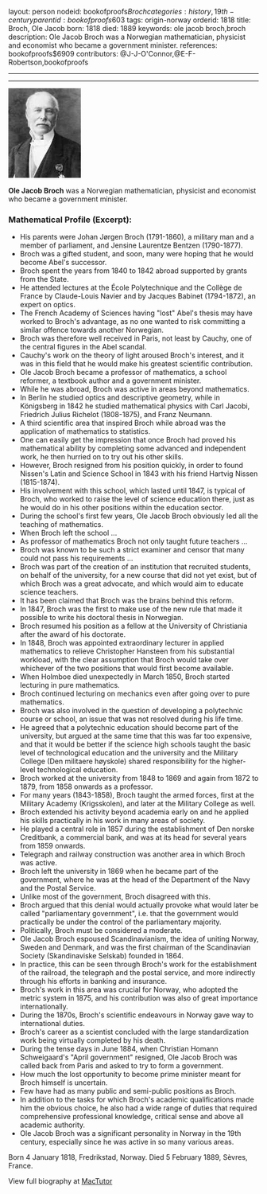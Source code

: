 layout: person
nodeid: bookofproofs$Broch
categories: history,19th-century
parentid: bookofproofs$603
tags: origin-norway
orderid: 1818
title: Broch, Ole Jacob
born: 1818
died: 1889
keywords: ole jacob broch,broch
description: Ole Jacob Broch was a Norwegian mathematician, physicist and economist who became a government minister.
references: bookofproofs$6909
contributors: @J-J-O'Connor,@E-F-Robertson,bookofproofs

---



---

![Broch.jpg](https://github.com/bookofproofs/bookofproofs.github.io/blob/main/_sources/_assets/images/portraits/Broch.jpg?raw=true)

**Ole Jacob Broch** was a Norwegian mathematician, physicist and economist who became a government minister.

### Mathematical Profile (Excerpt):
* His parents were Johan Jørgen Broch (1791-1860), a military man and a member of parliament, and Jensine Laurentze Bentzen (1790-1877).
* Broch was a gifted student, and soon, many were hoping that he would become Abel's successor.
* Broch spent the years from 1840 to 1842 abroad supported by grants from the State.
* He attended lectures at the École Polytechnique and the Collège de France by Claude-Louis Navier and by Jacques Babinet (1794-1872), an expert on optics.
* The French Academy of Sciences having "lost" Abel's thesis may have worked to Broch's advantage, as no one wanted to risk committing a similar offence towards another Norwegian.
* Broch was therefore well received in Paris, not least by Cauchy, one of the central figures in the Abel scandal.
* Cauchy's work on the theory of light aroused Broch's interest, and it was in this field that he would make his greatest scientific contribution.
* Ole Jacob Broch became a professor of mathematics, a school reformer, a textbook author and a government minister.
* While he was abroad, Broch was active in areas beyond mathematics.
* In Berlin he studied optics and descriptive geometry, while in Königsberg in 1842 he studied mathematical physics with Carl Jacobi, Friedrich Julius Richelot (1808-1875), and Franz Neumann.
* A third scientific area that inspired Broch while abroad was the application of mathematics to statistics.
* One can easily get the impression that once Broch had proved his mathematical ability by completing some advanced and independent work, he then hurried on to try out his other skills.
* However, Broch resigned from his position quickly, in order to found Nissen's Latin and Science School in 1843 with his friend Hartvig Nissen (1815-1874).
* His involvement with this school, which lasted until 1847, is typical of Broch, who worked to raise the level of science education there, just as he would do in his other positions within the education sector.
* During the school's first few years, Ole Jacob Broch obviously led all the teaching of mathematics.
* When Broch left the school ...
* As professor of mathematics Broch not only taught future teachers ...
* Broch was known to be such a strict examiner and censor that many could not pass his requirements ...
* Broch was part of the creation of an institution that recruited students, on behalf of the university, for a new course that did not yet exist, but of which Broch was a great advocate, and which would aim to educate science teachers.
* It has been claimed that Broch was the brains behind this reform.
* In 1847, Broch was the first to make use of the new rule that made it possible to write his doctoral thesis in Norwegian.
* Broch resumed his position as a fellow at the University of Christiania after the award of his doctorate.
* In 1848, Broch was appointed extraordinary lecturer in applied mathematics to relieve Christopher Hansteen from his substantial workload, with the clear assumption that Broch would take over whichever of the two positions that would first become available.
* When Holmboe died unexpectedly in March 1850, Broch started lecturing in pure mathematics.
* Broch continued lecturing on mechanics even after going over to pure mathematics.
* Broch was also involved in the question of developing a polytechnic course or school, an issue that was not resolved during his life time.
* He agreed that a polytechnic education should become part of the university, but argued at the same time that this was far too expensive, and that it would be better if the science high schools taught the basic level of technological education and the university and the Military College (Den militaere høyskole) shared responsibility for the higher-level technological education.
* Broch worked at the university from 1848 to 1869 and again from 1872 to 1879, from 1858 onwards as a professor.
* For many years (1843-1858), Broch taught the armed forces, first at the Military Academy (Krigsskolen), and later at the Military College as well.
* Broch extended his activity beyond academia early on and he applied his skills practically in his work in many areas of society.
* He played a central role in 1857 during the establishment of Den norske Creditbank, a commercial bank, and was at its head for several years from 1859 onwards.
* Telegraph and railway construction was another area in which Broch was active.
* Broch left the university in 1869 when he became part of the government, where he was at the head of the Department of the Navy and the Postal Service.
* Unlike most of the government, Broch disagreed with this.
* Broch argued that this denial would actually provoke what would later be called "parliamentary government", i.e. that the government would practically be under the control of the parliamentary majority.
* Politically, Broch must be considered a moderate.
* Ole Jacob Broch espoused Scandinavianism, the idea of uniting Norway, Sweden and Denmark, and was the first chairman of the Scandinavian Society (Skandinaviske Selskab) founded in 1864.
* In practice, this can be seen through Broch's work for the establishment of the railroad, the telegraph and the postal service, and more indirectly through his efforts in banking and insurance.
* Broch's work in this area was crucial for Norway, who adopted the metric system in 1875, and his contribution was also of great importance internationally.
* During the 1870s, Broch's scientific endeavours in Norway gave way to international duties.
* Broch's career as a scientist concluded with the large standardization work being virtually completed by his death.
* During the tense days in June 1884, when Christian Homann Schweigaard's "April government" resigned, Ole Jacob Broch was called back from Paris and asked to try to form a government.
* How much the lost opportunity to become prime minister meant for Broch himself is uncertain.
* Few have had as many public and semi-public positions as Broch.
* In addition to the tasks for which Broch's academic qualifications made him the obvious choice, he also had a wide range of duties that required comprehensive professional knowledge, critical sense and above all academic authority.
* Ole Jacob Broch was a significant personality in Norway in the 19th century, especially since he was active in so many various areas.

Born 4 January 1818, Fredrikstad, Norway. Died 5 February 1889, Sèvres, France.

View full biography at [MacTutor](https://mathshistory.st-andrews.ac.uk/Biographies/Broch/)

